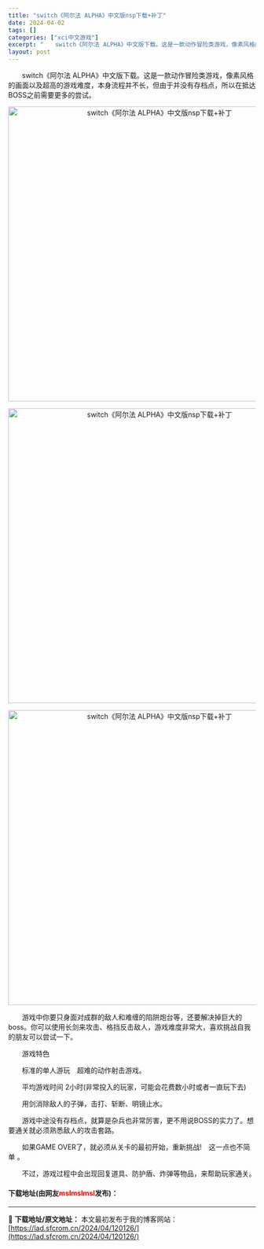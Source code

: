 ```yaml
---
title: "switch《阿尔法 ALPHA》中文版nsp下载+补丁"
date: 2024-04-02
tags: []
categories: ["xci中文游戏"]
excerpt: "　　switch《阿尔法 ALPHA》中文版下载。这是一款动作冒险类游戏，像素风格的画面以及超高的游戏难度，本身流程并不长，但由于并没有存档点，所以在抵达BOSS之前需要更多的尝试。 　　游戏中你要只身面对成群的敌人和难缠的陷阱炮台等，还要解决掉巨大的boss。你可以使用长剑来攻击、格挡反击敌人，游&hellip;"
layout: post
---
```


 <p>　　switch《阿尔法 ALPHA》中文版下载。这是一款动作冒险类游戏，像素风格的画面以及超高的游戏难度，本身流程并不长，但由于并没有存档点，所以在抵达BOSS之前需要更多的尝试。</p> <p align="center"><img align="" border="0" src="https://lad.sfcrom.cn/wp-content/uploads/2024/04/20240401_660b46f9b8fb2.webp" width="600" alt="switch《阿尔法 ALPHA》中文版nsp下载+补丁" /></p> <p align="center"><img align="" border="0" src="https://lad.sfcrom.cn/wp-content/uploads/2024/04/20240401_660b46fa24d19.webp" width="600" alt="switch《阿尔法 ALPHA》中文版nsp下载+补丁" /></p> <p align="center"><img align="" border="0" src="https://lad.sfcrom.cn/wp-content/uploads/2024/04/20240401_660b46fa7e1ba.webp" width="600" alt="switch《阿尔法 ALPHA》中文版nsp下载+补丁" /></p> <p>　　游戏中你要只身面对成群的敌人和难缠的陷阱炮台等，还要解决掉巨大的boss。你可以使用长剑来攻击、格挡反击敌人，游戏难度非常大，喜欢挑战自我的朋友可以尝试一下。</p> <p>　　游戏特色</p> <p>　　标准的单人游玩　超难的动作射击游戏。</p> <p>　　平均游戏时间 2小时(非常投入的玩家，可能会花费数小时或者一直玩下去)</p> <p>　　用剑消除敌人的子弹，击打、斩断、明镜止水。</p> <p>　　游戏中途没有存档点，就算是杂兵也非常厉害，更不用说BOSS的实力了。想要通关就必须熟悉敌人的攻击套路。</p> <p>　　如果GAME OVER了，就必须从关卡的最初开始，重新挑战!　这一点也不简单 。</p> <p>　　不过，游戏过程中会出现回复道具、防护盾、炸弹等物品，来帮助玩家通关。</p> <p><h4>下载地址(由网友<font color="red">mslmslmsl</font>发布)：</h4></p> 

---
📖 **下载地址/原文地址：** 本文最初发布于我的博客网站：[https://lad.sfcrom.cn/2024/04/120126/](https://lad.sfcrom.cn/2024/04/120126/)
